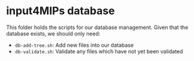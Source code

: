 # input4MIPs database

This folder holds the scripts for our database management.
Given that the database exists, we should only need:

- `db-add-tree.sh`: Add new files into our database
- `db-validate.sh`: Validate any files which have not yet been validated
